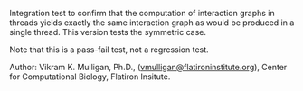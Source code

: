 Integration test to confirm that the computation of interaction graphs in threads yields exactly the same interaction graph as would be produced in a single thread.  This version tests the symmetric case.

Note that this is a pass-fail test, not a regression test.

Author: Vikram K. Mulligan, Ph.D., (vmulligan@flatironinstitute.org), Center for Computational Biology, Flatiron Insitute. 

